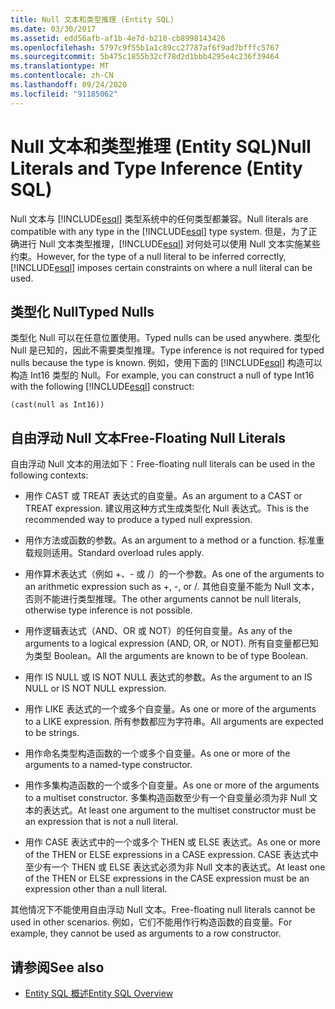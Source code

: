 ```yaml
---
title: Null 文本和类型推理 (Entity SQL)
ms.date: 03/30/2017
ms.assetid: edd56afb-af1b-4e7d-b210-cb8998143426
ms.openlocfilehash: 5797c9f55b1a1c89cc27787af6f9ad7bfffc5767
ms.sourcegitcommit: 5b475c1855b32cf78d2d1bbb4295e4c236f39464
ms.translationtype: MT
ms.contentlocale: zh-CN
ms.lasthandoff: 09/24/2020
ms.locfileid: "91185062"
---
```

# <a name="null-literals-and-type-inference-entity-sql"></a><span data-ttu-id="2eb99-102">Null 文本和类型推理 (Entity SQL)</span><span class="sxs-lookup"><span data-stu-id="2eb99-102">Null Literals and Type Inference (Entity SQL)</span></span>

<span data-ttu-id="2eb99-103">Null 文本与 [!INCLUDE[esql](../../../../../../includes/esql-md.md)] 类型系统中的任何类型都兼容。</span><span class="sxs-lookup"><span data-stu-id="2eb99-103">Null literals are compatible with any type in the [!INCLUDE[esql](../../../../../../includes/esql-md.md)] type system.</span></span> <span data-ttu-id="2eb99-104">但是，为了正确进行 Null 文本类型推理，[!INCLUDE[esql](../../../../../../includes/esql-md.md)] 对何处可以使用 Null 文本实施某些约束。</span><span class="sxs-lookup"><span data-stu-id="2eb99-104">However, for the type of a null literal to be inferred correctly, [!INCLUDE[esql](../../../../../../includes/esql-md.md)] imposes certain constraints on where a null literal can be used.</span></span>  
  
## <a name="typed-nulls"></a><span data-ttu-id="2eb99-105">类型化 Null</span><span class="sxs-lookup"><span data-stu-id="2eb99-105">Typed Nulls</span></span>  

 <span data-ttu-id="2eb99-106">类型化 Null 可以在任意位置使用。</span><span class="sxs-lookup"><span data-stu-id="2eb99-106">Typed nulls can be used anywhere.</span></span> <span data-ttu-id="2eb99-107">类型化 Null 是已知的，因此不需要类型推理。</span><span class="sxs-lookup"><span data-stu-id="2eb99-107">Type inference is not required for typed nulls because the type is known.</span></span> <span data-ttu-id="2eb99-108">例如，使用下面的 [!INCLUDE[esql](../../../../../../includes/esql-md.md)] 构造可以构造 Int16 类型的 Null。</span><span class="sxs-lookup"><span data-stu-id="2eb99-108">For example, you can construct a null of type Int16 with the following [!INCLUDE[esql](../../../../../../includes/esql-md.md)] construct:</span></span>  
  
 `(cast(null as Int16))`  
  
## <a name="free-floating-null-literals"></a><span data-ttu-id="2eb99-109">自由浮动 Null 文本</span><span class="sxs-lookup"><span data-stu-id="2eb99-109">Free-Floating Null Literals</span></span>  

 <span data-ttu-id="2eb99-110">自由浮动 Null 文本的用法如下：</span><span class="sxs-lookup"><span data-stu-id="2eb99-110">Free-floating null literals can be used in the following contexts:</span></span>  
  
- <span data-ttu-id="2eb99-111">用作 CAST 或 TREAT 表达式的自变量。</span><span class="sxs-lookup"><span data-stu-id="2eb99-111">As an argument to a CAST or TREAT expression.</span></span> <span data-ttu-id="2eb99-112">建议用这种方式生成类型化 Null 表达式。</span><span class="sxs-lookup"><span data-stu-id="2eb99-112">This is the recommended way to produce a typed null expression.</span></span>  
  
- <span data-ttu-id="2eb99-113">用作方法或函数的参数。</span><span class="sxs-lookup"><span data-stu-id="2eb99-113">As an argument to a method or a function.</span></span> <span data-ttu-id="2eb99-114">标准重载规则适用。</span><span class="sxs-lookup"><span data-stu-id="2eb99-114">Standard overload rules apply.</span></span>  
  
- <span data-ttu-id="2eb99-115">用作算术表达式（例如 +、- 或 /）的一个参数。</span><span class="sxs-lookup"><span data-stu-id="2eb99-115">As one of the arguments to an arithmetic expression such as +, -, or /.</span></span> <span data-ttu-id="2eb99-116">其他自变量不能为 Null 文本，否则不能进行类型推理。</span><span class="sxs-lookup"><span data-stu-id="2eb99-116">The other arguments cannot be null literals, otherwise type inference is not possible.</span></span>  
  
- <span data-ttu-id="2eb99-117">用作逻辑表达式（AND、OR 或 NOT）的任何自变量。</span><span class="sxs-lookup"><span data-stu-id="2eb99-117">As any of the arguments to a logical expression (AND, OR, or NOT).</span></span> <span data-ttu-id="2eb99-118">所有自变量都已知为类型 Boolean。</span><span class="sxs-lookup"><span data-stu-id="2eb99-118">All the arguments are known to be of type Boolean.</span></span>  
  
- <span data-ttu-id="2eb99-119">用作 IS NULL 或 IS NOT NULL 表达式的参数。</span><span class="sxs-lookup"><span data-stu-id="2eb99-119">As the argument to an IS NULL or IS NOT NULL expression.</span></span>  
  
- <span data-ttu-id="2eb99-120">用作 LIKE 表达式的一个或多个自变量。</span><span class="sxs-lookup"><span data-stu-id="2eb99-120">As one or more of the arguments to a LIKE expression.</span></span> <span data-ttu-id="2eb99-121">所有参数都应为字符串。</span><span class="sxs-lookup"><span data-stu-id="2eb99-121">All arguments are expected to be strings.</span></span>  
  
- <span data-ttu-id="2eb99-122">用作命名类型构造函数的一个或多个自变量。</span><span class="sxs-lookup"><span data-stu-id="2eb99-122">As one or more of the arguments to a named-type constructor.</span></span>  
  
- <span data-ttu-id="2eb99-123">用作多集构造函数的一个或多个自变量。</span><span class="sxs-lookup"><span data-stu-id="2eb99-123">As one or more of the arguments to a multiset constructor.</span></span> <span data-ttu-id="2eb99-124">多集构造函数至少有一个自变量必须为非 Null 文本的表达式。</span><span class="sxs-lookup"><span data-stu-id="2eb99-124">At least one argument to the multiset constructor must be an expression that is not a null literal.</span></span>  
  
- <span data-ttu-id="2eb99-125">用作 CASE 表达式中的一个或多个 THEN 或 ELSE 表达式。</span><span class="sxs-lookup"><span data-stu-id="2eb99-125">As one or more of the THEN or ELSE expressions in a CASE expression.</span></span> <span data-ttu-id="2eb99-126">CASE 表达式中至少有一个 THEN 或 ELSE 表达式必须为非 Null 文本的表达式。</span><span class="sxs-lookup"><span data-stu-id="2eb99-126">At least one of the THEN or ELSE expressions in the CASE expression must be an expression other than a null literal.</span></span>  
  
 <span data-ttu-id="2eb99-127">其他情况下不能使用自由浮动 Null 文本。</span><span class="sxs-lookup"><span data-stu-id="2eb99-127">Free-floating null literals cannot be used in other scenarios.</span></span> <span data-ttu-id="2eb99-128">例如，它们不能用作行构造函数的自变量。</span><span class="sxs-lookup"><span data-stu-id="2eb99-128">For example,  they cannot be used as arguments to a row constructor.</span></span>  
  
## <a name="see-also"></a><span data-ttu-id="2eb99-129">请参阅</span><span class="sxs-lookup"><span data-stu-id="2eb99-129">See also</span></span>

- [<span data-ttu-id="2eb99-130">Entity SQL 概述</span><span class="sxs-lookup"><span data-stu-id="2eb99-130">Entity SQL Overview</span></span>](entity-sql-overview.md)
